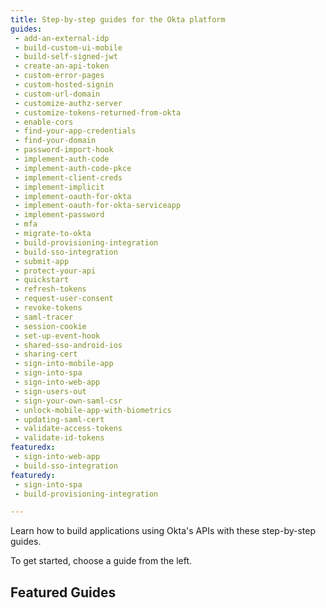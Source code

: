 ```yaml
---
title: Step-by-step guides for the Okta platform
guides:
 - add-an-external-idp
 - build-custom-ui-mobile
 - build-self-signed-jwt
 - create-an-api-token
 - custom-error-pages
 - custom-hosted-signin
 - custom-url-domain
 - customize-authz-server
 - customize-tokens-returned-from-okta
 - enable-cors
 - find-your-app-credentials
 - find-your-domain
 - password-import-hook
 - implement-auth-code
 - implement-auth-code-pkce
 - implement-client-creds
 - implement-implicit
 - implement-oauth-for-okta
 - implement-oauth-for-okta-serviceapp
 - implement-password
 - mfa
 - migrate-to-okta
 - build-provisioning-integration
 - build-sso-integration
 - submit-app
 - protect-your-api
 - quickstart
 - refresh-tokens
 - request-user-consent
 - revoke-tokens
 - saml-tracer
 - session-cookie
 - set-up-event-hook
 - shared-sso-android-ios
 - sharing-cert
 - sign-into-mobile-app
 - sign-into-spa
 - sign-into-web-app
 - sign-users-out
 - sign-your-own-saml-csr
 - unlock-mobile-app-with-biometrics
 - updating-saml-cert
 - validate-access-tokens
 - validate-id-tokens
featuredx:
 - sign-into-web-app
 - build-sso-integration
featuredy:
 - sign-into-spa
 - build-provisioning-integration

---
```

Learn how to build applications using Okta's APIs with these step-by-step guides.

To get started, choose a guide from the left.

## Featured Guides

<FeaturedGuides :featured="$page.frontmatter.featuredx" />

<br/>

<FeaturedGuides :featured="$page.frontmatter.featuredy" />
